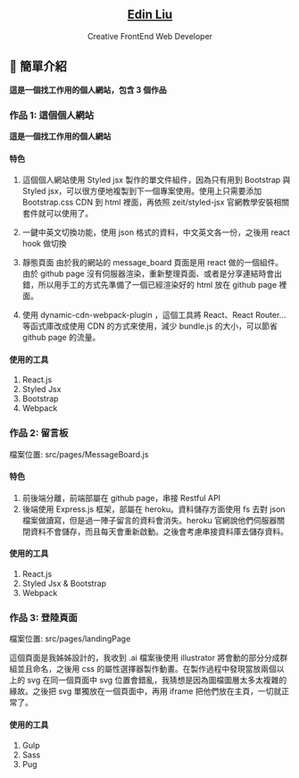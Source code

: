 <p align="center">
  <a href="https://edinliu.github.io/">
    <h2 align="center">Edin Liu</h2>
  </a>
</p> 
<p align="center">Creative FrontEnd Web Developer</p>

## :rocket: 簡單介紹

**這是一個找工作用的個人網站，包含 3 個作品**

### 作品 1: 這個個人網站

**這是一個找工作用的個人網站**

#### 特色

1. 這個個人網站使用 Styled jsx 製作的單文件組件，因為只有用到 Bootstrap 與 Styled jsx，可以很方便地複製到下一個專案使用。使用上只需要添加 Bootstrap.css CDN 到 html 裡面，再依照 zeit/styled-jsx 官網教學安裝相關套件就可以使用了。

2. 一鍵中英文切換功能，使用 json 格式的資料，中文英文各一份，之後用 react hook 做切換

3. 靜態頁面
   由於我的網站的 message_board 頁面是用 react 做的一個組件。由於 github page 沒有伺服器渲染，重新整理頁面、或者是分享連結時會出錯，所以用手工的方式先準備了一個已經渲染好的 html 放在 github page 裡面。

4. 使用 dynamic-cdn-webpack-plugin ，這個工具將 React、React Router...等函式庫改成使用 CDN 的方式來使用，減少 bundle.js 的大小，可以節省 github page 的流量。

#### 使用的工具

1. React.js
2. Styled Jsx
3. Bootstrap
4. Webpack

### 作品 2: 留言板

檔案位置: src/pages/MessageBoard.js

#### 特色

1. 前後端分離，前端部屬在 github page，串接 Restful API
2. 後端使用 Express.js 框架，部屬在 heroku。資料儲存方面使用 fs 去對 json 檔案做讀寫，但是過一陣子留言的資料會消失。heroku 官網說他們伺服器關閉資料不會儲存，而且每天會重新啟動。之後會考慮串接資料庫去儲存資料。

#### 使用的工具

1. React.js
2. Styled Jsx & Bootstrap
3. Webpack

### 作品 3: 登陸頁面

檔案位置: src/pages/landingPage

這個頁面是我姊姊設計的，我收到 .ai 檔案後使用 illustrator 將會動的部分分成群組並且命名，之後用 css 的屬性選擇器製作動畫。在製作過程中發現當放兩個以上的 svg 在同一個頁面中 svg 位置會錯亂，我猜想是因為圖檔圖層太多太複雜的緣故。之後把 svg 單獨放在一個頁面中，再用 iframe 把他們放在主頁，一切就正常了。

#### 使用的工具

1. Gulp
2. Sass
3. Pug
